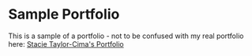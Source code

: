 # Sample Portfolio

This is a sample of a portfolio - not to be confused with my real portfolio here: <a href="https://www.stacietaylorcima.com/"> Stacie Taylor-Cima's Portfolio</a> 
